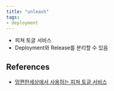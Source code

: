 ```yaml
---
title: "unleash"
tags:
- deployment
---
```

- 피쳐 토글 서비스
- Deployment와 Release를 분리할 수 있음

## References
- [맘편한세상에서 사용하는 피쳐 토글 서비스](https://tech.mfort.co.kr/blog/2022-11-24-feature-toggle/)
